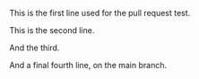 This is the first line used for the pull request test.

This is the second line.

And the third.

And a final fourth line, on the main branch.
